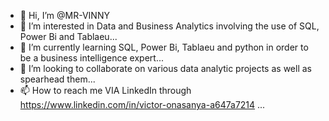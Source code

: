 - 👋 Hi, I’m @MR-VINNY
- 👀 I’m interested in Data and Business Analytics involving the use of SQL, Power Bi and Tablaeu...
- 🌱 I’m currently learning SQL, Power Bi, Tablaeu and python in order to be a business intelligence expert...
- 💞️ I’m looking to collaborate on various data analytic projects as well as spearhead them...
- 📫 How to reach me VIA LinkedIn through https://www.linkedin.com/in/victor-onasanya-a647a7214 ...

<!---
MR-VINNY/MR-VINNY is a ✨ special ✨ repository because its `README.md` (this file) appears on your GitHub profile.
You can click the Preview link to take a look at your changes.
--->

